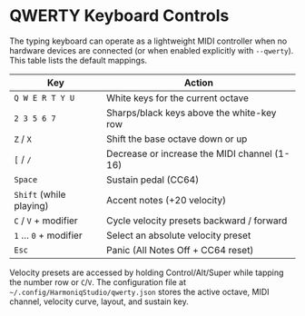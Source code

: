 # QWERTY Keyboard Controls

The typing keyboard can operate as a lightweight MIDI controller when no
hardware devices are connected (or when enabled explicitly with `--qwerty`).
This table lists the default mappings.

| Key | Action |
| --- | --- |
| `Q W E R T Y U` | White keys for the current octave |
| `2 3 5 6 7` | Sharps/black keys above the white-key row |
| `Z` / `X` | Shift the base octave down or up |
| `[` / `/` | Decrease or increase the MIDI channel (1-16) |
| `Space` | Sustain pedal (CC64) |
| `Shift` (while playing) | Accent notes (+20 velocity) |
| `C` / `V` + modifier | Cycle velocity presets backward / forward |
| `1` … `0` + modifier | Select an absolute velocity preset |
| `Esc` | Panic (All Notes Off + CC64 reset) |

Velocity presets are accessed by holding Control/Alt/Super while tapping the
number row or `C`/`V`. The configuration file at
`~/.config/HarmoniqStudio/qwerty.json` stores the active octave, MIDI channel,
velocity curve, layout, and sustain key.
